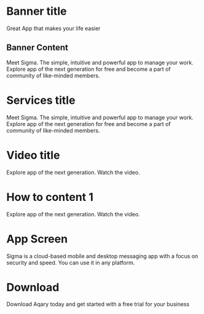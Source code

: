 # Banner title

Great App that makes your life easier

## Banner Content

Meet Sigma. The simple, intuitive and powerful app to manage your work. Explore app of the next generation for free and become a part of community of like-minded members.

# Services title

Meet Sigma. The simple, intuitive and powerful app to manage your work. Explore app of the next generation for free and become a part of community of like-minded members.

# Video title

Explore app of the next generation.
Watch the video.

# How to content 1

Explore app of the next generation.
Watch the video.

# App Screen

Sigma is a cloud-based mobile and desktop messaging app with a focus on security and speed. You can use it in any platform.

# Download

Download Aqary today
and get started with a free trial for your business
